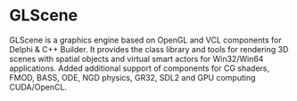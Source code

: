 # GLScene
GLScene is a graphics engine based on OpenGL and VCL components for Delphi & C++ Builder. 
It provides the class library and tools for rendering 3D scenes 
with spatial objects and virtual smart actors for Win32/Win64 applications. 
Added additional support of components for CG shaders, FMOD, BASS, ODE, 
NGD physics, GR32, SDL2 and GPU computing CUDA/OpenCL.
